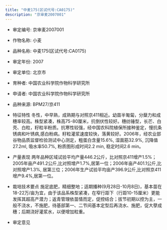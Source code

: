 ```yaml
---
title: "中麦175(区试代号:CA0175)"
description: "京审麦2007001"
---
```

* 审定编号:  京审麦2007001

*  作物名称:  小麦

*  品种名称:  中麦175(区试代号:CA0175)

*  审定年份:  2007

*  审定单位:  北京市

* 育种者:  中国农业科学院作物科学研究所

*  申请者:  中国农业科学院作物科学研究所

*  品种来源:  BPM27/京411

*  特征特性
冬性，中早熟，成熟期与对照京411相近。幼苗半匍匐，分蘖力和成穗率较高。株型紧凑，株高75-80厘米，抗倒伏性较好。穗纺锤型，长芒、白壳、白粒，籽粒半粉质。抗寒性较强，经中国农科院植保所接种鉴定，慢抗条锈病和叶锈病,感白粉病。籽粒灌浆速度较快，落黄较好。2006年，经农业部谷物品质监督检验测试中心测定，粗蛋白含量15.6%, 湿面筋32.9%, 沉降值27.2ml, 吸水率50.7%, 粉质图形成时间2.2 min, 稳定时间2.6 min。

*  产量表现
两年品种区域试验平均产量446.2公斤，比对照京411增产1.5%；2005年亩产491.2公斤,比对照增产1.7%,居第一位；2006年亩产401.1公斤,比对照增产1.3%, 居第三位；2006年生产试验平均亩产396.9公斤,比对照京411增产9.4%,居第一位。

*  栽培技术要点
施足底肥，精细整地；适期播种(9月28日-10月8日)，基本苗在18-22万/亩为宜，由于该品系株型紧凑，在窄行距下（行距10-15厘米）更能发挥其超高产潜力；返青管理依苗情而定，促控结合；拔节初期以控为主，一般不浇水，不施肥，待基部第一、二节间基本定型后再浇水、施肥，促大孽成穗；后期浇好灌浆水，以便增加粒重。

*  审定意见

